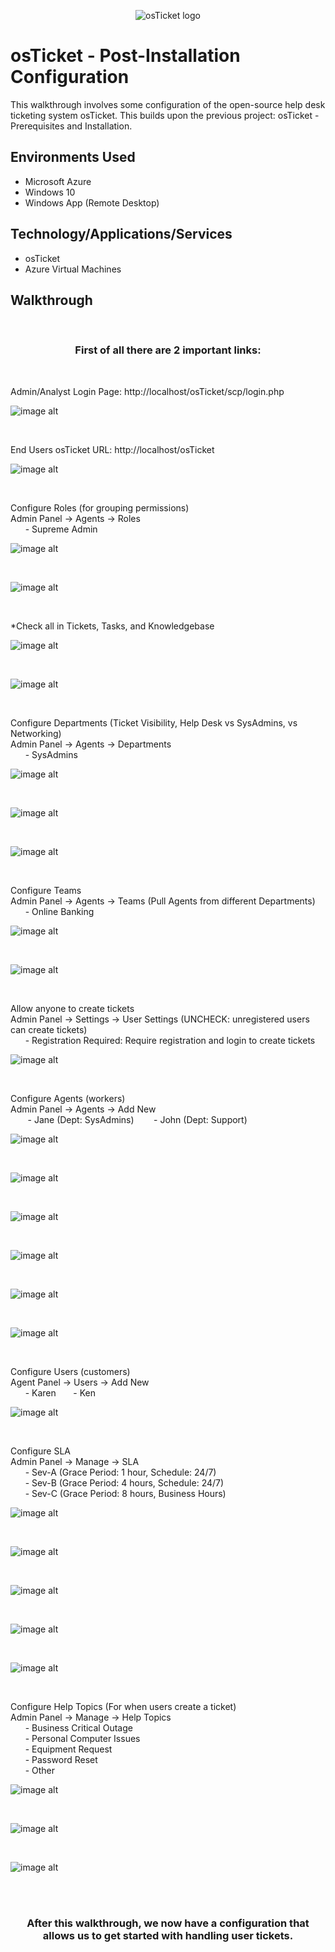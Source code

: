 <p align="center">
<img src="https://i.imgur.com/Clzj7Xs.png" alt="osTicket logo"/>
</p>

<h1>osTicket - Post-Installation Configuration</h1>
This walkthrough involves some configuration of the open-source help desk ticketing system osTicket. This builds upon the previous project: osTicket - Prerequisites and Installation.<br />


<h2>Environments Used</h2>

- Microsoft Azure 
- Windows 10
- Windows App (Remote Desktop)

<h2>Technology/Applications/Services </h2>

- osTicket
- Azure Virtual Machines




<h2>Walkthrough</h2>

</br>
<h3 align="center">
  First of all there are 2 important links:
</h3>
</br>

Admin/Analyst Login Page:
http://localhost/osTicket/scp/login.php
  
![image alt](https://github.com/GursimarJ/post-install-config/blob/1da6c0122c789f5a1058b0c02fb343b5a0377398/assets/Part2Pic1.png)
</p>
<br />
<p>
End Users osTicket URL:
http://localhost/osTicket
  

![image alt](https://github.com/GursimarJ/post-install-config/blob/1da6c0122c789f5a1058b0c02fb343b5a0377398/assets/Part2Pic2.png)
</p>
<br />
<p>
Configure Roles (for grouping permissions)<br />
Admin Panel -> Agents -> Roles<br />
&nbsp;&nbsp;&nbsp;&nbsp;&nbsp;&nbsp;- Supreme Admin

</p>



![image alt](https://github.com/GursimarJ/post-install-config/blob/1da6c0122c789f5a1058b0c02fb343b5a0377398/assets/Part2Pic3.png)

<br />



![image alt](https://github.com/GursimarJ/post-install-config/blob/1da6c0122c789f5a1058b0c02fb343b5a0377398/assets/Part2Pic4.png)
</p>
<br />
<p>
*Check all in Tickets, Tasks, and Knowledgebase
</p>



![image alt](https://github.com/GursimarJ/post-install-config/blob/1da6c0122c789f5a1058b0c02fb343b5a0377398/assets/Part2Pic5.png)

<br />




![image alt](https://github.com/GursimarJ/post-install-config/blob/1da6c0122c789f5a1058b0c02fb343b5a0377398/assets/Part2Pic6.png)
</p>
<br />
<p>
Configure Departments (Ticket Visibility, Help Desk vs SysAdmins, vs Networking)<br />
Admin Panel -> Agents -> Departments<br />
&nbsp;&nbsp;&nbsp;&nbsp;&nbsp;&nbsp;- SysAdmins
</p>



![image alt](https://github.com/GursimarJ/post-install-config/blob/1da6c0122c789f5a1058b0c02fb343b5a0377398/assets/Part2Pic7.png)

<br />




![image alt](https://github.com/GursimarJ/post-install-config/blob/1da6c0122c789f5a1058b0c02fb343b5a0377398/assets/Part2Pic8.png)
</p>
<br />




![image alt](https://github.com/GursimarJ/post-install-config/blob/1da6c0122c789f5a1058b0c02fb343b5a0377398/assets/Part2Pic9.png)
</p>
<br />
<p>
Configure Teams<br />
Admin Panel -> Agents -> Teams (Pull Agents from different Departments)<br />
&nbsp;&nbsp;&nbsp;&nbsp;&nbsp;&nbsp;- Online Banking

  
</p>



![image alt](https://github.com/GursimarJ/post-install-config/blob/1da6c0122c789f5a1058b0c02fb343b5a0377398/assets/Part2Pic10.png)
</p>
<br />




![image alt](https://github.com/GursimarJ/post-install-config/blob/1da6c0122c789f5a1058b0c02fb343b5a0377398/assets/Part2Pic11.png)
</p>
<br />
<p>
Allow anyone to create tickets<br />
Admin Panel -> Settings -> User Settings (UNCHECK: unregistered users can create tickets)<br />
&nbsp;&nbsp;&nbsp;&nbsp;&nbsp;&nbsp;- Registration Required: Require registration and login to create tickets 
</p>



![image alt](https://github.com/GursimarJ/post-install-config/blob/1da6c0122c789f5a1058b0c02fb343b5a0377398/assets/Part2Pic12.png)
</p>
<br />
<p>
Configure Agents (workers)<br />
Admin Panel -> Agents -> Add New<br />
&nbsp;&nbsp;&nbsp;&nbsp;&nbsp;&nbsp;
- Jane (Dept: SysAdmins)
&nbsp;&nbsp;&nbsp;&nbsp;&nbsp;&nbsp;
- John (Dept: Support)

</p>



![image alt](https://github.com/GursimarJ/post-install-config/blob/1da6c0122c789f5a1058b0c02fb343b5a0377398/assets/Part2Pic13.png)

<br />




![image alt](https://github.com/GursimarJ/post-install-config/blob/1da6c0122c789f5a1058b0c02fb343b5a0377398/assets/Part2Pic14.png)
</p>
<br />




![image alt](https://github.com/GursimarJ/post-install-config/blob/1da6c0122c789f5a1058b0c02fb343b5a0377398/assets/Part2Pic15.png)
</p>
<br />




![image alt](https://github.com/GursimarJ/post-install-config/blob/1da6c0122c789f5a1058b0c02fb343b5a0377398/assets/Part2Pic16.png)
</p>
<br />




![image alt](https://github.com/GursimarJ/post-install-config/blob/1da6c0122c789f5a1058b0c02fb343b5a0377398/assets/Part2Pic17.png)
</p>
<br />



![image alt](https://github.com/GursimarJ/post-install-config/blob/1da6c0122c789f5a1058b0c02fb343b5a0377398/assets/Part2Pic18.png)
</p>
<br />
<p>
Configure Users (customers)<br />
Agent Panel -> Users -> Add New<br />
&nbsp;&nbsp;&nbsp;&nbsp;&nbsp;&nbsp;- Karen
&nbsp;&nbsp;&nbsp;&nbsp;&nbsp;&nbsp;- Ken

</p>



![image alt](https://github.com/GursimarJ/post-install-config/blob/1da6c0122c789f5a1058b0c02fb343b5a0377398/assets/Part2Pic19.png)
</p>
<br />
<p>
Configure SLA<br />
Admin Panel -> Manage -> SLA<br />
&nbsp;&nbsp;&nbsp;&nbsp;&nbsp;&nbsp;- Sev-A (Grace Period: 1 hour, Schedule: 24/7)<br />
&nbsp;&nbsp;&nbsp;&nbsp;&nbsp;&nbsp;- Sev-B (Grace Period: 4 hours, Schedule: 24/7)<br />
&nbsp;&nbsp;&nbsp;&nbsp;&nbsp;&nbsp;- Sev-C (Grace Period: 8 hours, Business Hours)

</p>



![image alt](https://github.com/GursimarJ/post-install-config/blob/1da6c0122c789f5a1058b0c02fb343b5a0377398/assets/Part2Pic20.png)
</p>
<br />




![image alt](https://github.com/GursimarJ/post-install-config/blob/1da6c0122c789f5a1058b0c02fb343b5a0377398/assets/Part2Pic21.png)
</p>
<br />




![image alt](https://github.com/GursimarJ/post-install-config/blob/1da6c0122c789f5a1058b0c02fb343b5a0377398/assets/Part2Pic22.png)
</p>
<br />




![image alt](https://github.com/GursimarJ/post-install-config/blob/1da6c0122c789f5a1058b0c02fb343b5a0377398/assets/Part2Pic23.png)
</p>
<br />




![image alt](https://github.com/GursimarJ/post-install-config/blob/1da6c0122c789f5a1058b0c02fb343b5a0377398/assets/Part2Pic24.png)
</p>
<br />
<p>
Configure Help Topics (For when users create a ticket)<br />
Admin Panel -> Manage -> Help Topics<br />
&nbsp;&nbsp;&nbsp;&nbsp;&nbsp;&nbsp;- Business Critical Outage<br />
&nbsp;&nbsp;&nbsp;&nbsp;&nbsp;&nbsp;- Personal Computer Issues<br />
&nbsp;&nbsp;&nbsp;&nbsp;&nbsp;&nbsp;- Equipment Request<br />
&nbsp;&nbsp;&nbsp;&nbsp;&nbsp;&nbsp;- Password Reset<br />
&nbsp;&nbsp;&nbsp;&nbsp;&nbsp;&nbsp;- Other
</p>



![image alt](https://github.com/GursimarJ/post-install-config/blob/1da6c0122c789f5a1058b0c02fb343b5a0377398/assets/Part2Pic25.png)
</p>
<br />




![image alt](https://github.com/GursimarJ/post-install-config/blob/1da6c0122c789f5a1058b0c02fb343b5a0377398/assets/Part2Pic26.png)
</p>
<br />




![image alt](https://github.com/GursimarJ/post-install-config/blob/1da6c0122c789f5a1058b0c02fb343b5a0377398/assets/Part2Pic27.png)
</p>
<br />
<br />
<p>
<h3 align="center">
  After this walkthrough, we now have a configuration that allows us to get started with handling user tickets.
  </h3>
</p>

